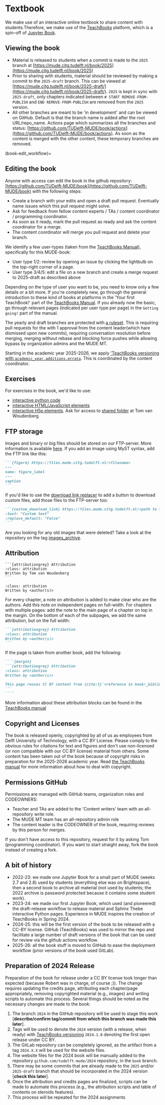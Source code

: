 # Textbook

We make use of an interactive online textbook to share content with students.Therefore, we make use of the [TeachBooks](https://teachbooks.tudelft.nl/) platform, which is a spin-off of [Jupyter Book](https://jupyterbook.org/en/stable/intro.html).

## Viewing the book

- Material is released to students when a commit is made to the `2025` branch at [https://mude.citg.tudelft.nl/book/2025](https://mude.citg.tudelft.nl/book/2025)
- Prior to sharing with students, material should be reviewed by making a commit to the `2025-draft` branch. This can be viewed at [https://mude.citg.tudelft.nl/book/2025-draft/](https://mude.citg.tudelft.nl/book/2025-draft/). `2025` is kept in sync with `2025-draft`, only chapters indicated between `# START REMOVE-FROM-PUBLISH` and `END REMOVE-FROM-PUBLISH` are removed from the `2025` version.
- All other branches are meant to be 'in development' and can be viewed on GitHub. Default is that the branch name is added after the root URL/repo_name. Actions page which summarizes all the branches and status: [https://github.com/TUDelft-MUDE/book/actions](https://github.com/TUDelft-MUDE/book/actions). As soon as the content is merged with the other content, these temporary branches are removed.

(book-edit_workflow)=
## Editing the book
Anyone with access can edit the book in the github repository: [https://github.com/TUDelft-MUDE/book](https://github.com/TUDelft-MUDE/book) with the following steps:
- Create a branch with your edits and open a draft pull request. Eventually name issues which this pull request might solve.
- Ask for feedback from fellow content experts / TAs / content coordinator / programming coordinator.
- As soon as it ready, mark the pull request as ready and ask the content coordinator for a merge.
- The content coordinator will merge you pull request and delete your branch.

We identify a few user-types (taken from the [TeachBooks Manual](https://teachbooks.io/manual/installation-and-setup/user_types.html)), specifically for this MUDE-book:
- User type 1/2: review by opening an issue by clicking the lightbulb on the top-right corner of a page.
- User type 3/4/5: edit a file on a new branch and create a merge request to 2025-draft as described above

Depending on the type of user you want to be, you need to know only a few details or a bit more. If you're completely new, go through the general introduction to these kind of books at platforms in the 'Your first TeachBook!' part of the  [TeachBooks Manual](https://teachbooks.io/manual/intro.html). If you already now the basic, go through  relevant pages (indicated per user type per page) in the `Getting going!` part of the manual.

The yearly and draft branches are protected with [a ruleset](./Protect_main.json). This is requiring pull requests for the with 1 approval from the content leader(which hare dismissed upon new commits), requiring conversation resolution before merging, merging without rebase and blocking force pushes while allowing bypass by organization admins and the MUDE MT.

Starting in the academic year 2025-2026, we apply ['TeachBooks versioning with `academic_year.additions.errata`](https://teachbooks.io/manual/installation-and-setup/versioning_changelog.html). This is coordinated by the content coordinator.

## Exercises
For exercises in the book, we'd like to use:
- [interactive python code](https://teachbooks.io/manual/features/live_code.html)
- [interactive HTML/JavaScript elements](https://teachbooks.io/manual/features/HTML_javascript.html)
- [interactive H5p elements](https://teachbooks.io/manual/features/h5p.html). Ask for access to [shared folder](https://tudelft.h5p.com/content/1292046735045725667) at Tom van Woudenberg

## FTP storage
Images and binary or big files should be stored on our FTP-server. More information is available [here](./FTP.md). If you add an image using MyST syntax, add the FTP link like this:

````md
```{figure} https://files.mude.citg.tudelft.nl/<filename>
---
name: figure_label
---
caption
```
````

If you'd like to use the [download link replacer](https://teachbooks.io/manual/external/Download-Link-Replacer/README.html) to add a button to download custom files, add those files to the FTP-server too:

````md
```{custom_download_link} https://files.mude.citg.tudelft.nl/<path to file>
:text: "Custom text"
:replace_default: "False"
```
````

Are you looking for any old images that were deleted? Take a look at the repository on the tag [images_archive](https://github.com/TUDelft-MUDE/book/tree/images_archive).

## Attribution
````{margin}
```{attributiongrey} Attribution
:class: attribution
Written by Tom van Woudenberg
```
````

```{attributiongrey} Attribution
:class: attribution
Written by <author(s)>
```

For every chapter, a note on attribution is added to make clear who are the authors. Add this note on independent pages on full-width. For chapters with multiple pages: add the note to the main page of a chapter on top in the margin. On the bottom of each of the subpages, we add the same attribution, but on the full width:

`````md
```{attributiongrey} Attribution
:class: attribution
Written by <author(s)>
```
`````

If the page is taken from another book, add the following:

`````md
````{margin}
```{attributiongrey} Attribution
:class: attribution
Written by <author(s)>

This page reuses CC BY content from {cite:t}`<reference in book/_bibliography/references.bib>`. {fa}`quote-left`[Find out more here](external_resources)
```
````
`````

More information about these attribution blocks can be found in the [TeachBooks manual](https://teachbooks.io/manual/installation-and-setup/copyright/recommendations.html#format-as-custom-admonition)

## Copyright and Licenses
The book is released openly, copyrighted by all of us as employees from Delft University of Technology, with a CC BY License. Please comply to the obvious rules for citations for text and figures and don't use non-licensed (or non compatible with our CC BY license) material from others. Some content has been taken out of the book because of copyright risks in preparation for the 2025-2026 academic year. Read [the TeachBooks manual](https://teachbooks.io/manual/installation-and-setup/copyright.html) for more information about how to deal with copyright.

## Permissions GitHub
Permissions are managed with GitHub teams, organization roles and CODEOWNERS:
- Teacher and TAs are added to the 'Content writers' team with an all-repository write role.
- The MUDE MT team has an all-repository admin role
- The content leader is the CODEOWNER of the book, requiring reviews by this person for merges.

If you don't have access to this repository, request for it by asking Tom (programming coordinator). If you want to start straight away, fork the book instead of creating a fork.

## A bit of history

- 2022-23: we made one Jupyter Book for a small part of MUDE (weeks 2.7 and 2.8) used by students (everything else was on Brightspace), then a second book to archive all material (not used by students; the 2022 archive is password protected because it contains some student work).
- 2023-24: we made our first Jupyter Book, which used (and pioneered) the draft-release workflow to release material and Sphinx Thebe interactive Python pages. Experience in MUDE inspires the creation of TeachBooks in Spring 2024.
- 2024-25: this will be the first version of the book to be released with a CC-BY license. GitHub (TeachBooks) was used to mirror the repo and facilitate a large number of draft versions of the book that can be used for review via the github actions workflow.
- 2025-26: all the book stuff is moved to GitHub to ease the deployment workflow (prior versions of the book used GitLab).

## Preparation of 2024 Release

Preparation of the book for release under a CC BY license took longer than expected (because Robert was in charge, of course ;)). The change requires updating the credits page, attributing each chapter/page appropriately, removing copyrighted material (e.g., images) and writing scripts to automate this process. Several things should be noted as the necessary changes are made to the book:

1. The branch `2024` in the GitHub repository will be used to stage this work [**describe/confirm tag/commit from which this branch was made this later**].
1. Tags will be used to denote the `2024` version (with a release, when ready) with [TeachBooks versioning](https://teachbooks.io/manual/installation-and-setup/versioning_changelog.html) `2024.1.0` denoting the first open release under CC BY.
1. The GitLab repository can be completely ignored, as the artifact from a tag `2024.X.X` will be used for the website files.
1. The website files for the 2024 book will be manually added to the repository `github.com/tudelft-mude/2024` repository, in the `book` branch.
1. There may be some commits that are already made to the `2025` and/or `2025-draft` branch that should be incorporated in the 2024 version [**check this later**].
1. Once the attribution and credits pages are finalized, scripts can be made to automate this process (e.g., the attribution scripts and table of contents on steroids features).
1. This process will be repeated for the 2024 assignments
